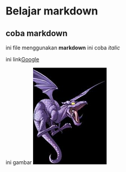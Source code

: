# Belajar markdown

## coba markdown

ini file menggunakan **markdown** ini coba _italic_

ini link[Google](https://www.google.com/)

ini gambar ![image](./assets/images/lockheed.png)
